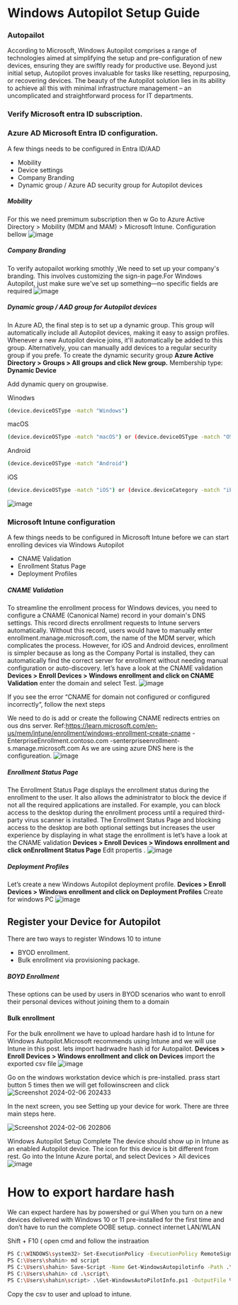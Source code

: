 # Windows Autopilot Setup Guide

### Autopailot
According to Microsoft, Windows Autopilot comprises a range of technologies aimed at simplifying the setup and pre-configuration of new devices, ensuring they are swiftly ready for productive use. Beyond just initial setup, Autopilot proves invaluable for tasks like resetting, repurposing, or recovering devices. The beauty of the Autopilot solution lies in its ability to achieve all this with minimal infrastructure management – an uncomplicated and straightforward process for IT departments.

### Verify Microsoft entra ID subscription.



### Azure AD Microsoft Entra ID configuration.
A few things needs to be configured in Entra ID/AAD
- Mobility
- Device settings
- Company Branding
- Dynamic group / Azure AD security group for Autopilot devices

##### Mobility 
For this we need premimum subscription then w
 Go to Azure Active Directory > Mobility (MDM and MAM) > Microsoft Intune.
 Configuration bellow 
 ![image](https://github.com/shahin4s/Deployement/assets/26712617/be03b9b4-d79d-4c02-af8f-e9e5c6b1e9b0)


##### Company Branding
To verify autopailot working smothly ,We need to set up your company's branding. This involves customizing the sign-in page.For Windows Autopilot, just make sure we've set up something—no specific fields are required
![image](https://github.com/shahin4s/Deployement/assets/26712617/e2245451-774d-4966-a011-f6056343d2fc)


#####  Dynamic group / AAD group for Autopilot devices
In Azure AD, the final step is to set up a dynamic group. This group will automatically include all Autopilot devices, making it easy to assign profiles. Whenever a new Autopilot device joins, it'll automatically be added to this group. Alternatively, you can manually add devices to a regular security group if you prefe.
To create the dynamic security group 
**Azure Active Directory > Groups > All groups and click New group.** Membership type: **Dynamic Device**

Add dynamic query on groupwise. 

Winodws

```sh
(device.deviceOSType -match "Windows")
```
macOS
```sh
(device.deviceOSType -match "macOS") or (device.deviceOSType -match "OS X") or (device.deviceModel -match "MacBook Pro") or (device.deviceModel -match "MacBook Air")
```
Android
```sh
(device.deviceOSType -match "Android")
```
iOS

```sh
(device.deviceOSType -match "iOS") or (device.deviceCategory -match "iPhone") and (device.deviceCategory -match "iPad")
```
![image](https://github.com/shahin4s/Deployement/assets/26712617/e71c57fe-66c8-410c-af48-6851fa009952)

### Microsoft Intune configuration
A few things needs to be configured in Microsoft Intune before we can start enrolling devices via Windows Autopilot
- CNAME Validation
- Enrollment Status Page
- Deployment Profiles

##### CNAME Validation
To streamline the enrollment process for Windows devices, you need to configure a CNAME (Canonical Name) record in your domain's DNS settings. This record directs enrollment requests to Intune servers automatically. Without this record, users would have to manually enter enrollment.manage.microsoft.com, the name of the MDM server, which complicates the process. 
However, for iOS and Android devices, enrollment is simpler because as long as the Company Portal is installed, they can automatically find the correct server for enrollment without needing manual configuration or auto-discovery.
let’s have a look at the CNAME validation
**Devices > Enroll Devices > Windows enrollment and click on CNAME Validation** enter the domain and select Test.
![image](https://github.com/shahin4s/Deployement/assets/26712617/8b9f1ac1-e469-4885-9f06-716b6fb08fcd)


If you see the error “CNAME for domain not configured or configured incorrectly“, follow the next steps

We need to do is add or create the following CNAME redirects entries on ous dns server. Ref:https://learn.microsoft.com/en-us/mem/intune/enrollment/windows-enrollment-create-cname
-EnterpriseEnrollment.contoso.com
-senterpriseenrollment-s.manage.microsoft.com
As we are using azure DNS here is the configureation.
![image](https://github.com/shahin4s/Deployement/assets/26712617/79c0288a-1d49-4789-b4a2-922c6390d208)



##### Enrollment Status Page
The Enrollment Status Page displays the enrollment status during the enrollment to the user. It also allows the administrator to block the device if not all the required applications are installed. For example, you can block access to the desktop during the enrollment process until a required third-party virus scanner is installed. The Enrollment Status Page and blocking access to the desktop are both optional settings but increases the user experience by displaying in what stage the enrollment is
let’s have a look at the CNAME validation
**Devices > Enroll Devices > Windows enrollment and click onEnrollment Status Page** Edit propertis .
![image](https://github.com/shahin4s/Deployement/assets/26712617/2a1b2558-73d5-4b6f-a36a-144d499c40e3)

##### Deployment Profiles


Let’s create a new Windows Autopilot deployment profile.
**Devices > Enroll Devices > Windows enrollment and click on Deployment Profiles** Create for windows PC
![image](https://github.com/shahin4s/Deployement/assets/26712617/6fd4b28d-06e5-4d9e-9188-0c5612a88c24)


 
## Register your Device for Autopilot
There are two ways to register Windows 10 to intune 
- BYOD enrollment.
- Bulk enrollment via provisioning package.

##### BOYD Enrollment
These options can be used by users in BYOD scenarios who want to enroll their personal devices without joining them to a domain

#### Bulk enrollment
For the bulk enrollment we have to upload hardare hash id to Intune for Windows Autopilot.Microsoft recommends using Intune and we will use Intune in this post.
lets import  hadrwadre hash id for Autopailot.
**Devices > Enroll Devices > Windows enrollment and click on Devices** import the exported csv file 
![image](https://github.com/shahin4s/Deployement/assets/26712617/a67356f0-ff2b-4f55-9ea9-fdfd8cdc467c)

Go on the windows workstation device which is pre-installed. prass start button 5 times then we will get followinscreen and click 
![Screenshot 2024-02-06 202433](https://github.com/shahin4s/Deployement/assets/26712617/b2bc36af-3945-4b19-a967-0c2cc100f46b)

In the next screen, you see Setting up your device for work. There are three main steps here.


![Screenshot 2024-02-06 202806](https://github.com/shahin4s/Deployement/assets/26712617/4bd41a8d-fa17-4f68-94e5-3232af74ed29)

Windows Autopilot Setup Complete
The device should show up in Intune as an enabled Autopilot device. The icon for this device is bit different from rest. Go into the Intune Azure portal, and select Devices > All devices
![image](https://github.com/shahin4s/Deployement/assets/26712617/8007b29d-392a-491a-aa02-af8e01ff6305)


# How to export hardare hash 
We can expect hardere has by powershed or gui 
When you turn on a new devices delivered with Windows 10 or 11 pre-installed for the first time and  don’t have to run the complete OOBE setup. connect internet LAN/WLAN

Shift + F10 ( open cmd and follow the instraation
```sh
PS C:\WINDOWS\system32> Set-ExecutionPolicy -ExecutionPolicy RemoteSigned
PS C:\Users\shahin> md script
PS C:\Users\shahin> Save-Script -Name Get-WindowsAutopilotinfo -Path .\script\
PS C:\Users\shahin> cd .\script\
PS C:\Users\shahin\script> .\Get-WindowsAutoPilotInfo.ps1 -OutputFile %hostname%.csv
```
Copy the csv to user and upload to intune.








